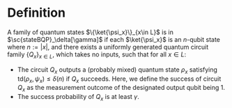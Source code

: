 # Definition 
A family of quantum states $\{\ket{\psi_x}\}_{x\in L}$ is in $\sc{stateBQP}_\delta[\gamma]$ if each $\ket{\psi_x}$ is an $n$-qubit state where $n := |x|$, and there exists a uniformly generated quantum circuit family $\{Q_x\}_{x\in L}$, which takes no inputs, such that for all $x \in L$:
- The circuit $Q_x$ outputs a (probably mixed) quantum state $\rho_x$ satisfying $\text{td}(\rho_x, \psi_x) \leq \delta(n)$ if $Q_x$ succeeds. Here, we define the success of circuit $Q_x$ as the measurement outcome of the designated output qubit being 1. 
- The success probability of $Q_x$ is at least $\gamma$. 